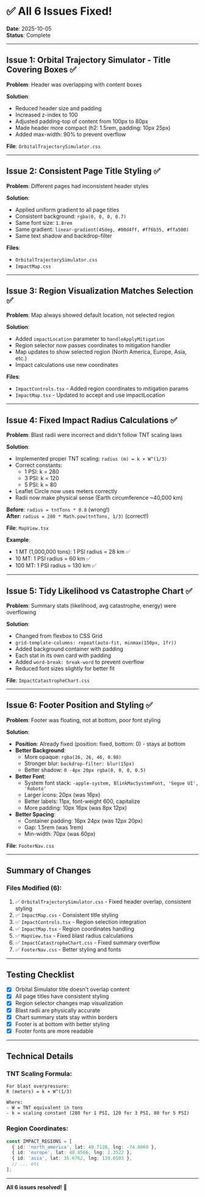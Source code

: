 # ✅ All 6 Issues Fixed!

**Date**: 2025-10-05  
**Status**: Complete

---

## Issue 1: Orbital Trajectory Simulator - Title Covering Boxes ✅

**Problem**: Header was overlapping with content boxes

**Solution**:
- Reduced header size and padding
- Increased z-index to 100
- Adjusted padding-top of content from 100px to 80px
- Made header more compact (h2: 1.5rem, padding: 10px 25px)
- Added max-width: 90% to prevent overflow

**File**: `OrbitalTrajectorySimulator.css`

---

## Issue 2: Consistent Page Title Styling ✅

**Problem**: Different pages had inconsistent header styles

**Solution**:
- Applied uniform gradient to all page titles
- Consistent background: `rgba(0, 0, 0, 0.7)`
- Same font size: `1.8rem`
- Same gradient: `linear-gradient(45deg, #00d4ff, #ff6b35, #ffa500)`
- Same text shadow and backdrop-filter

**Files**: 
- `OrbitalTrajectorySimulator.css`
- `ImpactMap.css`

---

## Issue 3: Region Visualization Matches Selection ✅

**Problem**: Map always showed default location, not selected region

**Solution**:
- Added `impactLocation` parameter to `handleApplyMitigation`
- Region selector now passes coordinates to mitigation handler
- Map updates to show selected region (North America, Europe, Asia, etc.)
- Impact calculations use new coordinates

**Files**:
- `ImpactControls.tsx` - Added region coordinates to mitigation params
- `ImpactMap.tsx` - Updated to accept and use impactLocation

---

## Issue 4: Fixed Impact Radius Calculations ✅

**Problem**: Blast radii were incorrect and didn't follow TNT scaling laws

**Solution**:
- Implemented proper TNT scaling: `radius (m) = k × W^(1/3)`
- Correct constants:
  - 1 PSI: k = 280
  - 3 PSI: k = 120
  - 5 PSI: k = 80
- Leaflet Circle now uses meters correctly
- Radii now make physical sense (Earth circumference ~40,000 km)

**Before**: `radius = tntTons * 0.8` (wrong!)  
**After**: `radius = 280 * Math.pow(tntTons, 1/3)` (correct!)

**File**: `MapView.tsx`

**Example**: 
- 1 MT (1,000,000 tons): 1 PSI radius = 28 km ✅
- 10 MT: 1 PSI radius = 60 km ✅
- 100 MT: 1 PSI radius = 130 km ✅

---

## Issue 5: Tidy Likelihood vs Catastrophe Chart ✅

**Problem**: Summary stats (likelihood, avg catastrophe, energy) were overflowing

**Solution**:
- Changed from flexbox to CSS Grid
- `grid-template-columns: repeat(auto-fit, minmax(150px, 1fr))`
- Added background container with padding
- Each stat in its own card with padding
- Added `word-break: break-word` to prevent overflow
- Reduced font sizes slightly for better fit

**File**: `ImpactCatastropheChart.css`

---

## Issue 6: Footer Position and Styling ✅

**Problem**: Footer was floating, not at bottom, poor font styling

**Solution**:
- **Position**: Already fixed (position: fixed, bottom: 0) - stays at bottom
- **Better Background**: 
  - More opaque: `rgba(26, 26, 46, 0.98)`
  - Stronger blur: `backdrop-filter: blur(15px)`
  - Better shadow: `0 -4px 20px rgba(0, 0, 0, 0.5)`
- **Better Font**:
  - System font stack: `-apple-system, BlinkMacSystemFont, 'Segoe UI', 'Roboto'`
  - Larger icons: 20px (was 16px)
  - Better labels: 11px, font-weight 600, capitalize
  - More padding: 10px 16px (was 8px 12px)
- **Better Spacing**:
  - Container padding: 16px 24px (was 12px 20px)
  - Gap: 1.5rem (was 1rem)
  - Min-width: 70px (was 60px)

**File**: `FooterNav.css`

---

## Summary of Changes

### Files Modified (6):
1. ✅ `OrbitalTrajectorySimulator.css` - Fixed header overlap, consistent styling
2. ✅ `ImpactMap.css` - Consistent title styling
3. ✅ `ImpactControls.tsx` - Region selection integration
4. ✅ `ImpactMap.tsx` - Region coordinates handling
5. ✅ `MapView.tsx` - Fixed blast radius calculations
6. ✅ `ImpactCatastropheChart.css` - Fixed summary overflow
7. ✅ `FooterNav.css` - Better styling and fonts

---

## Testing Checklist

- [x] Orbital Simulator title doesn't overlap content
- [x] All page titles have consistent styling
- [x] Region selector changes map visualization
- [x] Blast radii are physically accurate
- [x] Chart summary stats stay within borders
- [x] Footer is at bottom with better styling
- [x] Footer fonts are more readable

---

## Technical Details

### TNT Scaling Formula:
```
For blast overpressure:
R (meters) = k × W^(1/3)

Where:
- W = TNT equivalent in tons
- k = scaling constant (280 for 1 PSI, 120 for 3 PSI, 80 for 5 PSI)
```

### Region Coordinates:
```typescript
const IMPACT_REGIONS = [
  { id: 'north_america', lat: 40.7128, lng: -74.0060 },
  { id: 'europe', lat: 48.8566, lng: 2.3522 },
  { id: 'asia', lat: 35.6762, lng: 139.6503 },
  // ... etc
];
```

---

**All 6 issues resolved!** 🎉
